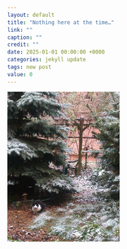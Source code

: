 ```yaml
---
layout: default
title: "Nothing here at the time…"
link: ""
caption: ""
credit: ""
date: 2025-01-01 00:00:00 +0000
categories: jekyll update
tags: new post
value: 0
---
```

<!--
Backstory of a target audience everyman in second person (possibly your friend)  
and timeline of what is to happen from their point of view, sent in the newsletter.  
Own backlog on the site as interview with <i>deterministic</i> AI.  

STT ? radio show with Gemma  

Free verse is an open form of poetry which does not use a prescribed or regular meter 
or rhyme and tends to follow the rhythm of natural or irregular speech. 
Free verse encompasses a large range of poetic form...
(is not really free, only very complex)
-->

<!-- This [(is)] an (example) [sentence]. -->
<img src='/assets/images/zahradka_rano.jpg' width='256' alt='A cat visiting the overgrown backyard in the morning' />